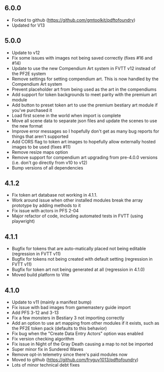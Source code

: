 ## 6.0.0
 - Forked to github (https://github.com/gmtoolkit/pdftofoundry)
 - Updated for V13

## 5.0.0

- Update to v12
- Fix some issues with images not being saved correctly (fixes #16 and #14)
- Update to use the new Compendium Art system in FVTT v12 instead of the PF2E system
- Remove settings for setting compendium art. This is now handled by the Compendium Art system
- Prevent placeholder art from being used as the art in the compendiums
- Add support for token backgrounds to meet parity with the premium art module
- Add button to preset token art to use the premium bestiary art module if you've purchased it
- Load first scene in the world when import is complete
- Move all scene data to separate json files and update the scenes to use the new format
- Improve error messages so I hopefully don't get as many bug reports for things that aren't supported
- Add CORS flag to token art images to hopefully allow externally hosted images to be used (fixes #11)
- Remove resize maps option
- Remove support for compendium art upgrading from pre-4.0.0 versions (i.e. don't go directly from v10 to v12)
- Bump versions of all dependencies

## 4.1.2

- Fix token art database not working in 4.1.1.
- Work around issue when other installed modules break the array prototype by adding methods to it
- Fix issue with actors in PFS 2-04
- Major refactor of code, including automated tests in FVTT (using playwright)

## 4.1.1

- Bugfix for tokens that are auto-matically placed not being editable (regression in FVTT v11)
- Bugfix for tokens not being created with default setting (regression in FVTT v11)
- Bugfix for token art not being generated at all (regression in 4.1.0)
- Moved build platform to Vite

## 4.1.0

- Update to v11 (mainly a manifest bump)
- Fix issue with bad images from gamemastery guide import
- Add PFS 3-12 and 3-13
- Fix a few monsters in Bestiary 3 not importing correctly
- Add an option to use art mapping from other modules if it exists, such as the PF2E token pack (defaults to this behavior)
- Fix bug when the "Create Data Entry Actors" option was enabled
- Fix version checking algorithm
- Fix issue in Night of the Gray Death causing a map to not be imported
- Super minor fix in Sundered Waves
- Remove opt-in telemetry since there's paid modules now
- Moved to github (https://github.com/fryguy1013/pdftofoundry)
- Lots of minor technical debt fixes
